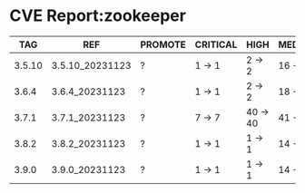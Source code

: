 # CVE Report:zookeeper
|  TAG   |       REF       | PROMOTE | CRITICAL |   HIGH   |  MEDIUM  |   LOW    | UNKNOWN |
|--------|-----------------|---------|----------|----------|----------|----------|---------|
| 3.5.10 | 3.5.10_20231123 | ?       | 1 -> 1   | 2 -> 2   | 16 -> 15 | 43 -> 40 | 0 -> 0  |
| 3.6.4  | 3.6.4_20231123  | ?       | 1 -> 1   | 2 -> 2   | 18 -> 17 | 42 -> 39 | 0 -> 0  |
| 3.7.1  | 3.7.1_20231123  | ?       | 7 -> 7   | 40 -> 40 | 41 -> 41 | 92 -> 92 | 0 -> 0  |
| 3.8.2  | 3.8.2_20231123  | ?       | 1 -> 1   | 1 -> 1   | 14 -> 13 | 41 -> 38 | 0 -> 0  |
| 3.9.0  | 3.9.0_20231123  | ?       | 1 -> 1   | 1 -> 1   | 14 -> 13 | 41 -> 38 | 0 -> 0  |
